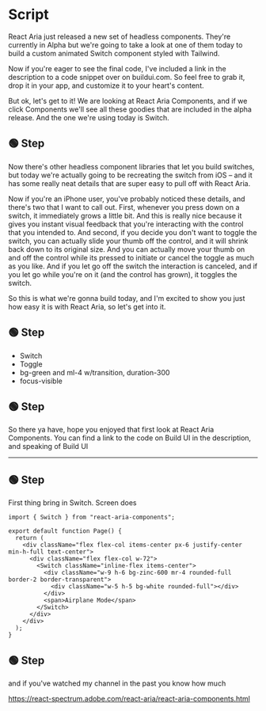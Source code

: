 # Script

React Aria just released a new set of headless components. They're currently in Alpha but we're going to take a look at one of them today to build a custom animated Switch component styled with Tailwind.

Now if you're eager to see the final code, I've included a link in the description to a code snippet over on buildui.com. So feel free to grab it, drop it in your app, and customize it to your heart's content.

But ok, let's get to it! We are looking at React Aria Components, and if we click Components we'll see all these goodies that are included in the alpha release. And the one we're using today is Switch.

## 🟢 Step

Now there's other headless component libraries that let you build switches, but today we're actually going to be recreating the switch from iOS – and it has some really neat details that are super easy to pull off with React Aria.

Now if you're an iPhone user, you've probably noticed these details, and there's two that I want to call out. First, whenever you press down on a switch, it immediately grows a little bit. And this is really nice because it gives you instant visual feedback that you're interacting with the control that you intended to. And second, if you decide you don't want to toggle the switch, you can actually slide your thumb off the control, and it will shrink back down to its original size. And you can actually move your thumb on and off the control while its pressed to initiate or cancel the toggle as much as you like. And if you let go off the switch the interaction is canceled, and if you let go while you're on it (and the control has grown), it toggles the switch.

So this is what we're gonna build today, and I'm excited to show you just how easy it is with React Aria, so let's get into it.

## 🟢 Step

- Switch
- Toggle
- bg-green and ml-4 w/transition, duration-300
- focus-visible

## 🟢 Step

So there ya have, hope you enjoyed that first look at React Aria Components. You can find a link to the code on Build UI in the description, and speaking of Build UI

---

## 🟢 Step

First thing bring in Switch. Screen does

```tsx
import { Switch } from "react-aria-components";

export default function Page() {
  return (
    <div className="flex flex-col items-center px-6 justify-center min-h-full text-center">
      <div className="flex flex-col w-72">
        <Switch className="inline-flex items-center">
          <div className="w-9 h-6 bg-zinc-600 mr-4 rounded-full border-2 border-transparent">
            <div className="w-5 h-5 bg-white rounded-full"></div>
          </div>
          <span>Airplane Mode</span>
        </Switch>
      </div>
    </div>
  );
}
```

## 🟢 Step

and if you've watched my channel in the past you know how much

https://react-spectrum.adobe.com/react-aria/react-aria-components.html
